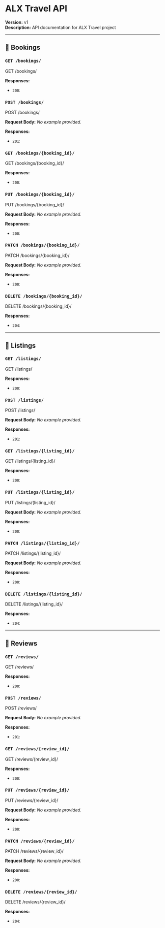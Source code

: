# ALX Travel API

**Version:** v1  
**Description:** API documentation for ALX Travel project


---

## 📂 Bookings

### `GET /bookings/`
GET /bookings/

**Responses:**
- `200`: 

### `POST /bookings/`
POST /bookings/

**Request Body:**
_No example provided._

**Responses:**
- `201`: 

### `GET /bookings/{booking_id}/`
GET /bookings/{booking_id}/

**Responses:**
- `200`: 

### `PUT /bookings/{booking_id}/`
PUT /bookings/{booking_id}/

**Request Body:**
_No example provided._

**Responses:**
- `200`: 

### `PATCH /bookings/{booking_id}/`
PATCH /bookings/{booking_id}/

**Request Body:**
_No example provided._

**Responses:**
- `200`: 

### `DELETE /bookings/{booking_id}/`
DELETE /bookings/{booking_id}/

**Responses:**
- `204`: 

---

## 📂 Listings

### `GET /listings/`
GET /listings/

**Responses:**
- `200`: 

### `POST /listings/`
POST /listings/

**Request Body:**
_No example provided._

**Responses:**
- `201`: 

### `GET /listings/{listing_id}/`
GET /listings/{listing_id}/

**Responses:**
- `200`: 

### `PUT /listings/{listing_id}/`
PUT /listings/{listing_id}/

**Request Body:**
_No example provided._

**Responses:**
- `200`: 

### `PATCH /listings/{listing_id}/`
PATCH /listings/{listing_id}/

**Request Body:**
_No example provided._

**Responses:**
- `200`: 

### `DELETE /listings/{listing_id}/`
DELETE /listings/{listing_id}/

**Responses:**
- `204`: 

---

## 📂 Reviews

### `GET /reviews/`
GET /reviews/

**Responses:**
- `200`: 

### `POST /reviews/`
POST /reviews/

**Request Body:**
_No example provided._

**Responses:**
- `201`: 

### `GET /reviews/{review_id}/`
GET /reviews/{review_id}/

**Responses:**
- `200`: 

### `PUT /reviews/{review_id}/`
PUT /reviews/{review_id}/

**Request Body:**
_No example provided._

**Responses:**
- `200`: 

### `PATCH /reviews/{review_id}/`
PATCH /reviews/{review_id}/

**Request Body:**
_No example provided._

**Responses:**
- `200`: 

### `DELETE /reviews/{review_id}/`
DELETE /reviews/{review_id}/

**Responses:**
- `204`: 